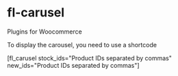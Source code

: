 # fl-carusel
Plugins for Woocommerce 

To display the carousel, you need to use a shortcode

[fl_carusel stock_ids="Product IDs separated by commas" new_ids="Product IDs separated by commas"]

